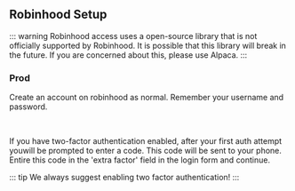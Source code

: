 ## Robinhood Setup

::: warning
Robinhood access uses a open-source library that is not officially supported by Robinhood. It is possible that this library will break in the future. If you are concerned about this, please use Alpaca.
:::


### Prod
Create an account on robinhood as normal. Remember your username and password.

<br>    

If you have two-factor authentication enabled, after your first auth attempt youwill be prompted to enter a code. This code will be sent to your phone. Entire this code in the 'extra factor' field in the login form and continue.

::: tip
We always suggest enabling two factor authentication!
:::

